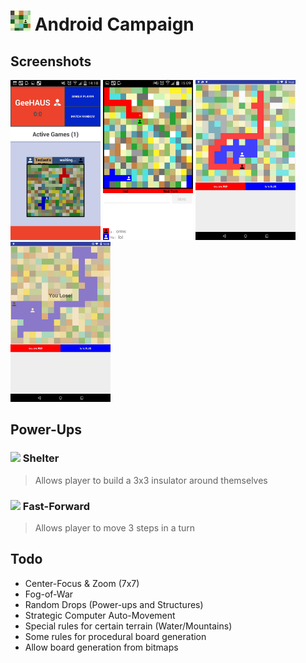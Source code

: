 # <img src="https://github.com/simplegr33n/android-game-assimilate/blob/master/screenshots/logos/logo1.jpg" width="32"> Android Campaign

## Screenshots
<img src="https://github.com/simplegr33n/android-game-assimilate/blob/master/screenshots/phone0007.jpg" width="144">
<img src="https://github.com/simplegr33n/android-game-assimilate/blob/master/screenshots/phone0005.jpg" width="144">
<img src="https://github.com/simplegr33n/android-game-assimilate/blob/master/screenshots/tablet0008.jpg" width="160">
<img src="https://github.com/simplegr33n/android-game-assimilate/blob/master/screenshots/tablet0007.jpg" width="160">

## Power-Ups
### <img src="https://github.com/simplegr33n/android-game-campaign/blob/master/app/src/main/res/drawable/free_shelter.png" width="32"> Shelter
> Allows player to build a 3x3 insulator around themselves

### <img src="https://github.com/simplegr33n/android-game-campaign/blob/master/app/src/main/res/drawable/free_fastforward.png" width="32"> Fast-Forward
> Allows player to move 3 steps in a turn

## Todo
* Center-Focus & Zoom (7x7) 
* Fog-of-War
* Random Drops (Power-ups and Structures)
* Strategic Computer Auto-Movement
* Special rules for certain terrain (Water/Mountains)
* Some rules for procedural board generation
* Allow board generation from bitmaps






